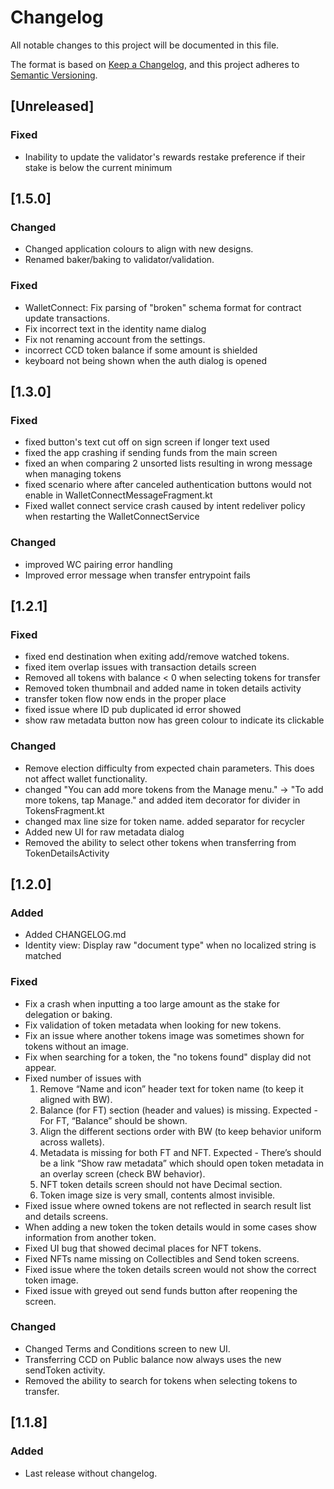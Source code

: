 # Changelog

All notable changes to this project will be documented in this file.

The format is based on [Keep a Changelog](https://keepachangelog.com/en/1.0.0/),
and this project adheres to [Semantic Versioning](https://semver.org/spec/v2.0.0.html).

## [Unreleased]

### Fixed
- Inability to update the validator's rewards restake preference if their stake is below
the current minimum

## [1.5.0]

### Changed

- Changed application colours to align with new designs.
- Renamed baker/baking to validator/validation.

### Fixed

- WalletConnect: Fix parsing of "broken" schema format for contract update transactions.
- Fix incorrect text in the identity name dialog
- Fix not renaming account from the settings.
- incorrect CCD token balance if some amount is shielded
- keyboard not being shown when the auth dialog is opened

## [1.3.0]

### Fixed

- fixed button's text cut off on sign screen if longer text used
- fixed the app crashing if sending funds from the main screen
- fixed an when comparing 2 unsorted lists resulting in wrong message when managing tokens
- fixed scenario where after canceled authentication buttons would not enable in
  WalletConnectMessageFragment.kt
- Fixed wallet connect service crash caused by intent redeliver policy when restarting the
  WalletConnectService

### Changed

- improved WC pairing error handling
- Improved error message when transfer entrypoint fails

## [1.2.1]

### Fixed

- fixed end destination when exiting add/remove watched tokens.
- fixed item overlap issues with transaction details screen
- Removed all tokens with balance < 0 when selecting tokens for transfer
- Removed token thumbnail and added name in token details activity
- transfer token flow now ends in the proper place
- fixed issue where ID pub duplicated id error showed
- show raw metadata button now has green colour to indicate its clickable

### Changed

- Remove election difficulty from expected chain parameters. This does not
  affect wallet functionality.
- changed "You can add more tokens from the Manage menu." -> "To add more tokens, tap Manage." and
  added item decorator for divider in TokensFragment.kt
- changed max line size for token name. added separator for recycler
- Added new UI for raw metadata dialog
- Removed the ability to select other tokens when transferring from TokenDetailsActivity

## [1.2.0]

### Added

- Added CHANGELOG.md
- Identity view: Display raw "document type" when no localized string is matched

### Fixed

- Fix a crash when inputting a too large amount as the stake for delegation or baking.
- Fix validation of token metadata when looking for new tokens.
- Fix an issue where another tokens image was sometimes shown for tokens without an image.
- Fix when searching for a token, the "no tokens found" display did not appear.
- Fixed number of issues with
    1. Remove “Name and icon” header text for token name (to keep it aligned with BW).
    2. Balance (for FT) section (header and values) is missing. Expected - For FT, “Balance” should
       be shown.
    3. Align the different sections order with BW (to keep behavior uniform across wallets).
    4. Metadata is missing for both FT and NFT. Expected - There’s should be a link “Show raw
       metadata” which should open token metadata in an overlay screen (check BW behavior).
    5. NFT token details screen should not have Decimal section.
    6. Token image size is very small, contents almost invisible.
- Fixed issue where owned tokens are not reflected in search result list and details screens.
- When adding a new token the token details would in some cases show information from another token.
- Fixed UI bug that showed decimal places for NFT tokens.
- Fixed NFTs name missing on Collectibles and Send token screens.
- Fixed issue where the token details screen would not show the correct token image.
- Fixed issue with greyed out send funds button after reopening the screen.

### Changed

- Changed Terms and Conditions screen to new UI.
- Transferring CCD on Public balance now always uses the new sendToken activity.
- Removed the ability to search for tokens when selecting tokens to transfer.

## [1.1.8]

### Added

- Last release without changelog.
